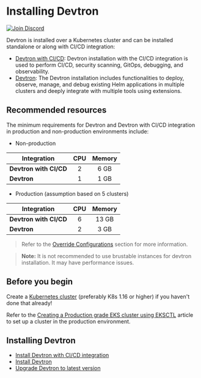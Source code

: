 # Installing Devtron
 
[![Join Discord](https://img.shields.io/badge/Join%20us%20on-Discord-e01563.svg)](https://discord.gg/jsRG5qx2gp)
 
Devtron is installed over a Kubernetes cluster and can be installed standalone or along with CI/CD integration:

* [Devtron with CI/CD](install-devtron-with-cicd.md): Devtron installation with the CI/CD integration is used to perform CI/CD, security scanning, GitOps, debugging, and observability.
* [Devtron](install-devtron.md): The Devtron installation includes functionalities to deploy, observe, manage, and debug existing Helm applications in multiple clusters and deeply integrate with multiple tools using extensions.

## Recommended resources

The minimum requirements for Devtron and Devtron with CI/CD integration in production and non-production environments include:

* Non-production

| Integration | CPU | Memory |
| --- | :---: | :---: |
| **Devtron with CI/CD** | 2 | 6 GB |
| **Devtron** | 1 | 1 GB |

* Production (assumption based on 5 clusters)

| Integration | CPU | Memory |
| --- | :---: | :---: |
| **Devtron with CI/CD** | 6 | 13 GB |
| **Devtron** | 2 | 3 GB |

> Refer to the [Override Configurations](./override-default-devtron-installation-configs.md) section for more information.

>**Note:** It is not recommended to use brustable instances for devtron installation. It may have performance issues.
 
## Before you begin
 
Create a [Kubernetes cluster](https://kubernetes.io/docs/tutorials/kubernetes-basics/create-cluster/) (preferably K8s 1.16 or higher) if you haven't done that already!
 
Refer to the [Creating a Production grade EKS cluster using EKSCTL](https://devtron.ai/blog/creating-production-grade-kubernetes-eks-cluster-eksctl/) article to set up a cluster in the production environment.

## Installing Devtron
 
* [Install Devtron with CI/CD integration](install-devtron-with-cicd.md)
* [Install Devtron](install-devtron.md)
* [Upgrade Devtron to latest version](../../setup/upgrade/README.md)
 
